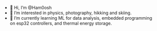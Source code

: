 - 👋 Hi, I’m @Ham0osh
- 👀 I’m interested in physics, photography, hikking and skiing.
- 🌱 I’m currently learning ML for data analysis, embedded programming on esp32 controllers, and thermal energy storage.

<!---
Ham0osh/Ham0osh is a ✨ special ✨ repository because its `README.md` (this file) appears on your GitHub profile.
You can click the Preview link to take a look at your changes.
--->
